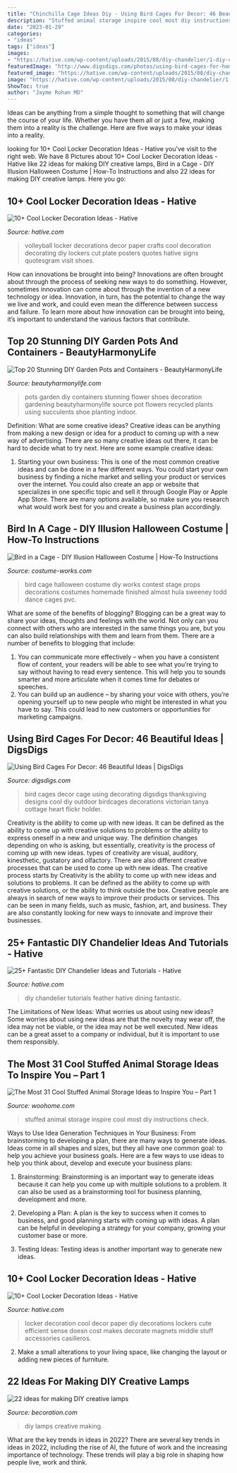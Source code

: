 ```yaml
---
title: "Chinchilla Cage Ideas Diy - Using Bird Cages For Decor: 46 Beautiful Ideas"
description: "Stuffed animal storage inspire cool most diy instructions check"
date: "2023-01-29"
categories:
- "ideas"
tags: ["ideas"]
images:
- "https://hative.com/wp-content/uploads/2015/08/diy-chandelier/1-diy-chandelier-ideas-tutorials.jpg"
featuredImage: "http://www.digsdigs.com/photos/using-bird-cages-for-home-decor-beautiful-ideas-34.jpg"
featured_image: "https://hative.com/wp-content/uploads/2015/08/diy-chandelier/1-diy-chandelier-ideas-tutorials.jpg"
image: "https://hative.com/wp-content/uploads/2015/08/diy-chandelier/1-diy-chandelier-ideas-tutorials.jpg"
ShowToc: true
author: "Jayme Rohan MD"
---
```



Ideas can be anything from a simple thought to something that will change the course of your life. Whether you have them all or just a few, making them into a reality is the challenge. Here are five ways to make your ideas into a reality.

	

		
looking for 10+ Cool Locker Decoration Ideas - Hative you've visit to the right web. We have 8 Pictures about 10+ Cool Locker Decoration Ideas - Hative like 22 ideas for making DIY creative lamps, Bird in a Cage - DIY Illusion Halloween Costume | How-To Instructions and also 22 ideas for making DIY creative lamps. Here you go:
		
    
## 10+ Cool Locker Decoration Ideas - Hative

<img loading=lazy src="https://hative.com/wp-content/uploads/2014/05/locker-decoration/11-volleyball-paper-plate.jpg" onerror="this.onerror=null;this.src='https://tse4.mm.bing.net/th?id=OIP.eI4xj-5LXGFXkkrms-jhvAHaNK&amp;pid=15.1';" alt="10+ Cool Locker Decoration Ideas - Hative">

_Source: hative.com_

>volleyball locker decorations decor paper crafts cool decoration decorating diy lockers cut plate posters quotes hative signs quotesgram visit shoes. 

	

How can innovations be brought into being?
Innovations are often brought about through the process of seeking new ways to do something. However, sometimes innovation can come about through the invention of a new technology or idea. Innovation, in turn, has the potential to change the way we live and work, and could even mean the difference between success and failure. To learn more about how innovation can be brought into being, it’s important to understand the various factors that contribute.

    
## Top 20 Stunning DIY Garden Pots And Containers - BeautyHarmonyLife

<img loading=lazy src="https://beautyharmonylife.com/wp-content/uploads/2014/03/Gardening-Flower-Pots-Decoration-Ideas-with-shoes.jpg" onerror="this.onerror=null;this.src='https://tse2.mm.bing.net/th?id=OIP.Xkih-Qc1nAwsD6QrN0CIeAHaFi&amp;pid=15.1';" alt="Top 20 Stunning DIY Garden Pots and Containers - BeautyHarmonyLife">

_Source: beautyharmonylife.com_

>pots garden diy containers stunning flower shoes decoration gardening beautyharmonylife source pot flowers recycled plants using succulents shoe planting indoor. 

	

Definition: What are some creative ideas?
Creative ideas can be anything from making a new design or idea for a product to coming up with a new way of advertising. There are so many creative ideas out there, it can be hard to decide what to try next. Here are some example creative ideas:
1. Starting your own business: This is one of the most common creative ideas and can be done in a few different ways. You could start your own business by finding a niche market and selling your product or services over the internet. You could also create an app or website that specializes in one specific topic and sell it through Google Play or Apple App Store. There are many options available, so make sure you research what would work best for you and create a business plan accordingly.


    
## Bird In A Cage - DIY Illusion Halloween Costume | How-To Instructions

<img loading=lazy src="https://photos.costume-works.com/full/bird_in_a_cage4.jpg" onerror="this.onerror=null;this.src='https://tse2.mm.bing.net/th?id=OIP.XduqeeT0TmTEpLxfkOwfIAHaJ3&amp;pid=15.1';" alt="Bird in a Cage - DIY Illusion Halloween Costume | How-To Instructions">

_Source: costume-works.com_

>bird cage halloween costume diy works contest stage props decorations costumes homemade finished almost hula sweeney todd dance cages pvc. 

	

What are some of the benefits of blogging?
Blogging can be a great way to share your ideas, thoughts and feelings with the world. Not only can you connect with others who are interested in the same things you are, but you can also build relationships with them and learn from them. There are a number of benefits to blogging that include: 
1) You can communicate more effectively – when you have a consistent flow of content, your readers will be able to see what you’re trying to say without having to read every sentence. This will help you to sounds smarter and more articulate when it comes time for debates or speeches. 
2) You can build up an audience – by sharing your voice with others, you’re opening yourself up to new people who might be interested in what you have to say. This could lead to new customers or opportunities for marketing campaigns.

    
## Using Bird Cages For Decor: 46 Beautiful Ideas | DigsDigs

<img loading=lazy src="http://www.digsdigs.com/photos/using-bird-cages-for-home-decor-beautiful-ideas-34.jpg" onerror="this.onerror=null;this.src='https://tse4.mm.bing.net/th?id=OIP.vKfGM8PBHlRIb2iud2f4QAHaJ6&amp;pid=15.1';" alt="Using Bird Cages For Decor: 46 Beautiful Ideas | DigsDigs">

_Source: digsdigs.com_

>bird cages decor cage using decorating digsdigs thanksgiving designs cool diy outdoor birdcages decorations victorian tanya cottage heart flickr holder. 

	

Creativity is the ability to come up with new ideas. It can be defined as the ability to come up with creative solutions to problems or the ability to express oneself in a new and unique way. The definition changes depending on who is asking, but essentially, creativity is the process of coming up with new ideas. types of creativity are visual, auditory, kinesthetic, gustatory and olfactory. There are also different creative processes that can be used to come up with new ideas. The creative process starts by
Creativity is the ability to come up with new ideas and solutions to problems. It can be defined as the ability to come up with creative solutions, or the ability to think outside the box. Creative people are always in search of new ways to improve their products or services. This can be seen in many fields, such as music, fashion, art, and business. They are also constantly looking for new ways to innovate and improve their businesses.

    
## 25+ Fantastic DIY Chandelier Ideas And Tutorials - Hative

<img loading=lazy src="https://hative.com/wp-content/uploads/2015/08/diy-chandelier/1-diy-chandelier-ideas-tutorials.jpg" onerror="this.onerror=null;this.src='https://tse2.mm.bing.net/th?id=OIP.FW71EWQz_MigDpV1E_SlCAHaOl&amp;pid=15.1';" alt="25+ Fantastic DIY Chandelier Ideas and Tutorials - Hative">

_Source: hative.com_

>diy chandelier tutorials feather hative dining fantastic. 

	

The Limitations of New Ideas: What worries us about using new ideas?
Some worries about using new ideas are that the novelty may wear off, the idea may not be viable, or the idea may not be well executed. New ideas can be a great asset to a company or individual, but it is important to use them responsibly.

    
## The Most 31 Cool Stuffed Animal Storage Ideas To Inspire You – Part 1

<img loading=lazy src="http://www.woohome.com/wp-content/uploads/2019/05/stuffed-animal-storage-ideas-2-3.jpg" onerror="this.onerror=null;this.src='https://tse4.mm.bing.net/th?id=OIP.0GqoP5lIaGcB9xJPkqYYpQHaJ6&amp;pid=15.1';" alt="The Most 31 Cool Stuffed Animal Storage Ideas to Inspire You – Part 1">

_Source: woohome.com_

>stuffed animal storage inspire cool most diy instructions check. 

	

Ways to Use Idea Generation Techniques in Your Business: From brainstorming to developing a plan, there are many ways to generate ideas.
Ideas come in all shapes and sizes, but they all have one common goal: to help you achieve your business goals. Here are a few ways to use ideas to help you think about, develop and execute your business plans:
1. Brainstorming: Brainstorming is an important way to generate ideas because it can help you come up with multiple solutions to a problem. It can also be used as a brainstorming tool for business planning, development and more.

2. Developing a Plan: A plan is the key to success when it comes to business, and good planning starts with coming up with ideas. A plan can be helpful in developing a strategy for your company, growing your customer base or more.

3. Testing Ideas: Testing ideas is another important way to generate new ideas.

    
## 10+ Cool Locker Decoration Ideas - Hative

<img loading=lazy src="https://hative.com/wp-content/uploads/2014/05/locker-decoration/4-contact-paper-locker-decoration.jpg" onerror="this.onerror=null;this.src='https://tse2.mm.bing.net/th?id=OIP.OKAdD3z3iR9AekLOzqiHPQHaJ6&amp;pid=15.1';" alt="10+ Cool Locker Decoration Ideas - Hative">

_Source: hative.com_

>locker decoration cool decor paper diy decorations lockers cute efficient sense doesn cost makes decorate magnets middle stuff accessories casilleros. 

	

2. Make a small alterations to your living space, like changing the layout or adding new pieces of furniture. 

    
## 22 Ideas For Making DIY Creative Lamps

<img loading=lazy src="http://becoration.com/wp-content/uploads/2015/04/DIY-creative-lamps-11.jpg" onerror="this.onerror=null;this.src='https://tse1.mm.bing.net/th?id=OIP.EQJABi36QBAldhnBbaDKAwHaLI&amp;pid=15.1';" alt="22 ideas for making DIY creative lamps">

_Source: becoration.com_

>diy lamps creative making. 

	

What are the key trends in ideas in 2022?
There are several key trends in ideas in 2022, including the rise of AI, the future of work and the increasing importance of technology. These trends will play a big role in shaping how people live, work and think.

